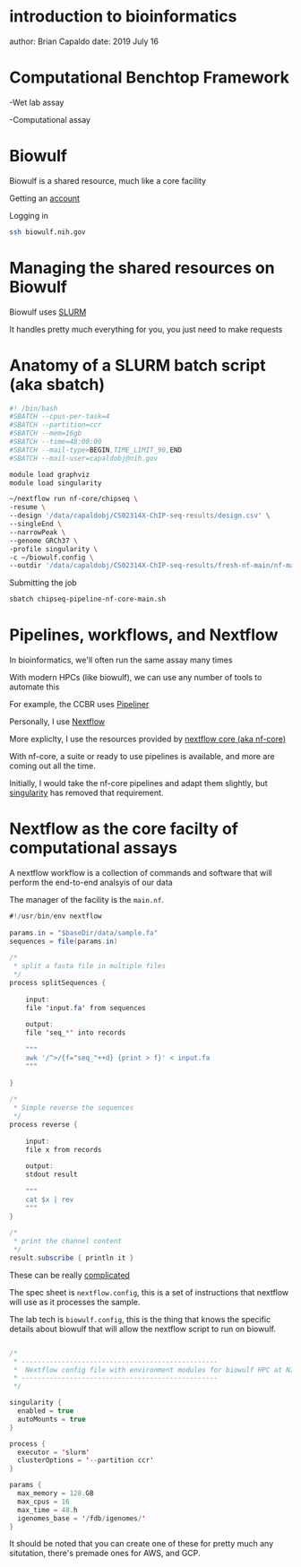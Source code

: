 <style>
body {
    overflow: scroll;
}
</style>

introduction to bioinformatics
========================================================
author: Brian Capaldo
date: 2019 July 16

Computational Benchtop Framework
========================================================

-Wet lab assay

-Computational assay

Biowulf
========================================================

Biowulf is a shared resource, much like a core facility

Getting an [account](https://hpc.nih.gov/docs/accounts.html)

Logging in


```bash
ssh biowulf.nih.gov
```

Managing the shared resources on Biowulf
========================================================

Biowulf uses [SLURM](https://slurm.schedmd.com/documentation.html)

It handles pretty much everything for you, you just need to make requests

Anatomy of a SLURM batch script (aka sbatch)
========================================================


```bash
#! /bin/bash
#SBATCH --cpus-per-task=4
#SBATCH --partition=ccr
#SBATCH --mem=16gb
#SBATCH --time=48:00:00
#SBATCH --mail-type=BEGIN,TIME_LIMIT_90,END
#SBATCH --mail-user=capaldobj@nih.gov

module load graphviz
module load singularity

~/nextflow run nf-core/chipseq \
-resume \
--design '/data/capaldobj/CS02314X-ChIP-seq-results/design.csv' \
--singleEnd \
--narrowPeak \
--genome GRCh37 \
-profile singularity \
-c ~/biowulf.config \
--outdir '/data/capaldobj/CS02314X-ChIP-seq-results/fresh-nf-main/nf-main-core-narrow/'

```

Submitting the job


```bash
sbatch chipseq-pipeline-nf-core-main.sh
```

Pipelines, workflows, and Nextflow
========================================================

In bioinformatics, we'll often run the same assay many times

With modern HPCs (like biowulf), we can use any number of tools to automate this

For example, the CCBR uses [Pipeliner](https://github.com/CCBR/Pipeliner)

Personally, I use [Nextflow](https://www.nextflow.io/)

More expliclty, I use the resources provided by [nextflow core (aka nf-core)](https://github.com/nf-core/)

With nf-core, a suite or ready to use pipelines is available, and more are coming out all the time.

Initially, I would take the nf-core pipelines and adapt them slightly, but [singularity](https://sylabs.io/docs/) has removed that requirement. 

Nextflow as the core facilty of computational assays
========================================================

A nextflow workflow is a collection of commands and software that will perform the end-to-end analsyis of our data

The manager of the facility is the `main.nf`. 


```java
#!/usr/bin/env nextflow
 
params.in = "$baseDir/data/sample.fa"
sequences = file(params.in)
 
/*
 * split a fasta file in multiple files
 */
process splitSequences {
 
    input:
    file 'input.fa' from sequences
 
    output:
    file 'seq_*' into records
 
    """
    awk '/^>/{f="seq_"++d} {print > f}' < input.fa
    """
 
}
 
/*
 * Simple reverse the sequences
 */
process reverse {
 
    input:
    file x from records
     
    output:
    stdout result
 
    """
    cat $x | rev
    """
}
 
/*
 * print the channel content
 */
result.subscribe { println it }
```

These can be really [complicated](https://github.com/nf-core/chipseq/blob/master/main.nf)

The spec sheet is `nextflow.config`, this is a set of instructions that nextflow will use as it processes the sample. 

The lab tech is `biowulf.config`, this is the thing that knows the specific details about biowulf that will allow the nextflow script to run on biowulf. 


```java

/*
 * -------------------------------------------------
 *  Nextflow config file with environment modules for biowulf HPC at NIH
 * -------------------------------------------------
 */

singularity {
  enabled = true
  autoMounts = true
}

process {
  executor = 'slurm'
  clusterOptions = '--partition ccr'
}

params {
  max_memory = 128.GB
  max_cpus = 16
  max_time = 48.h
  igenomes_base = '/fdb/igenomes/'
}
```

It should be noted that you can create one of these for pretty much any situtation, there's premade ones for AWS, and GCP. 
